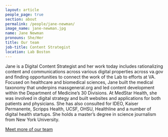 ```yaml
---
layout: article
people_page: true
section: about
permalink: /people/jane-newman/
image_name: jane-newman.jpg
name: Jane Newman
pronouns: She/Her
title: Our team
job-title: Content Strategist
location: Lab Boston
---
```


Jane is a Digital Content Strategist and her work today includes rationalizing content and communications across various digital properties across va.gov and finding opportunities to connect the work of the Lab to efforts at VA. Focused on healthcare and biomedical sciences, Jane built the medical taxonomy that underpins massgeneral.org and led content development within the Department of Medicine’s 30 Divisions. At MedStar Health, she was involved in digital strategy and built websites and applications for both patients and physicians. She has also consulted for IDEO, Kaiser Permanente, Scripps Health, UCSF, OHSU, Healthline and a number of digital health startups. She holds a master’s degree in science journalism from New York University.

[Meet more of our team](../../about/meet/)
